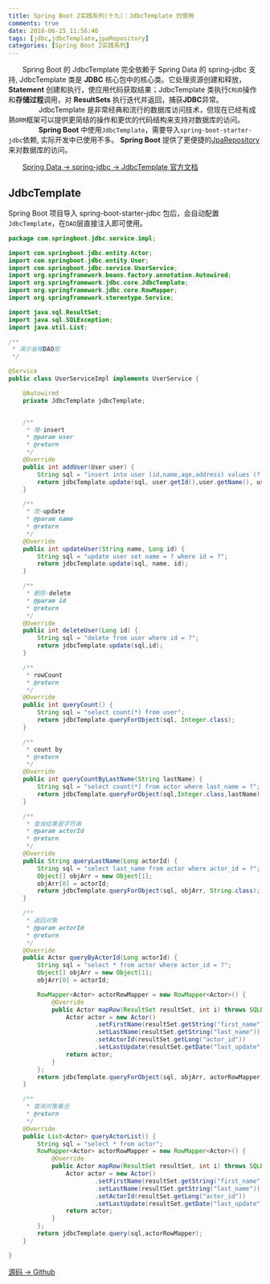 ```yaml
---
title: Spring Boot 2实践系列(十九)：JdbcTemplate 的使用
comments: true
date: 2018-06-25 11:56:40
tags: [jdbc,jdbcTemplate,jpaRepository]
categories: [Spring Boot 2实践系列]
---
```

　　Spring Boot 的 JdbcTemplate 完全依赖于 Spring Data 的 spring-jdbc 支持, JdbcTemplate 类是 **JDBC** 核心包中的核心类。它处理资源创建和释放，**Statement** 创建和执行，使应用代码获取结果；JdbcTemplate 类执行`CRUD`操作和**存储过程**调用，对 **ResultSets** 执行迭代并返回，捕获**JDBC**异常。
　　
　　JdbcTemplate 是非常经典和流行的数据库访问技术，但现在已经有成熟`ORM`框架可以提供更简结的操作和更优的代码结构来支持对数据库的访问。
　　
　　**Spring Boot** 中使用`JdbcTemplate`，需要导入`spring-boot-starter-jdbc`依赖, 实际开发中已使用不多。 **Spring Boot** 提供了更便捷的[JpaRepository](http://112.74.59.39/2018/05/25/springboot-app-4-data-jpa/)来对数据库的访问。

　　[Spring Data -> spring-jdbc -> JdbcTemplate 官方文档](https://docs.spring.io/spring/docs/5.0.5.RELEASE/spring-framework-reference/data-access.html#jdbc)
<!-- more -->
## JdbcTemplate ##
Spring Boot 项目导入 spring-boot-starter-jdbc 包后，会自动配置 `JdbcTemplate`，在`DAO`层直接注入即可使用。

``` java
package com.springboot.jdbc.service.impl;

import com.springboot.jdbc.entity.Actor;
import com.springboot.jdbc.entity.User;
import com.springboot.jdbc.service.UserService;
import org.springframework.beans.factory.annotation.Autowired;
import org.springframework.jdbc.core.JdbcTemplate;
import org.springframework.jdbc.core.RowMapper;
import org.springframework.stereotype.Service;

import java.sql.ResultSet;
import java.sql.SQLException;
import java.util.List;

/**
 * 演示省略DAO层
 */

@Service
public class UserServiceImpl implements UserService {

	@Autowired
	private JdbcTemplate jdbcTemplate;


    /**
     * 增-insert
     * @param user
     * @return
     */
	@Override
	public int addUser(User user) {
		String sql = "insert into user (id,name,age,address) values (?,?,?,?)";
		return jdbcTemplate.update(sql, user.getId(),user.getName(), user.getAge(), user.getAddress());
	}

    /**
     * 改-update
     * @param name
     * @return
     */
    @Override
    public int updateUser(String name, Long id) {
        String sql = "update user set name = ? where id = ?";
        return jdbcTemplate.update(sql, name, id);
    }

    /**
     * 删除-delete
     * @param id
     * @return
     */
    @Override
    public int deleteUser(Long id) {
        String sql = "delete from user where id = ?";
        return jdbcTemplate.update(sql,id);
    }

    /**
     * rowCount
     * @return
     */
    @Override
    public int queryCount() {
        String sql = "select count(*) from user";
        return jdbcTemplate.queryForObject(sql, Integer.class);
    }

    /**
     * count by
     * @return
     */
    @Override
    public int queryCountByLastName(String lastName) {
        String sql = "select count(*) from actor where last_name = ?";
        return jdbcTemplate.queryForObject(sql,Integer.class,lastName);
    }

    /**
     * 查询结果是字符串
     * @param actorId
     * @return
     */
    @Override
    public String queryLastName(Long actorId) {
        String sql = "select last_name from actor where actor_id = ?";
        Object[] objArr = new Object[1];
        objArr[0] = actorId;
        return jdbcTemplate.queryForObject(sql, objArr, String.class);
    }

    /**
     * 返回对象
     * @param actorId
     * @return
     */
    @Override
    public Actor queryByActorId(Long actorId) {
        String sql = "select * from actor where actor_id = ?";
        Object[] objArr = new Object[1];
        objArr[0] = actorId;

        RowMapper<Actor> actorRowMapper = new RowMapper<Actor>() {
            @Override
            public Actor mapRow(ResultSet resultSet, int i) throws SQLException {
                Actor actor = new Actor()
                        .setFirstName(resultSet.getString("first_name"))
                        .setLastName(resultSet.getString("last_name"))
                        .setActorId(resultSet.getLong("actor_id"))
                        .setLastUpdate(resultSet.getDate("last_update"));
                return actor;
            }
        };
        return jdbcTemplate.queryForObject(sql, objArr, actorRowMapper);
    }

    /**
     * 查询对象集合
     * @return
     */
    @Override
    public List<Actor> queryActorList() {
        String sql = "select * from actor";
        RowMapper<Actor> actorRowMapper = new RowMapper<Actor>() {
            @Override
            public Actor mapRow(ResultSet resultSet, int i) throws SQLException {
                Actor actor = new Actor()
                        .setFirstName(resultSet.getString("first_name"))
                        .setLastName(resultSet.getString("last_name"))
                        .setActorId(resultSet.getLong("actor_id"))
                        .setLastUpdate(resultSet.getDate("last_update"));
                return actor;
            }
        };
        return jdbcTemplate.query(sql,actorRowMapper);
    }

}

```

[源码 -> Github](https://github.com/gxing19/Spring-Boot-Example/tree/master/spring-boot-jdbc-template)
